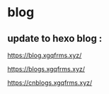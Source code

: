 # blog

## update to hexo blog : 

https://blog.xgqfrms.xyz/  

https://blogs.xgqfrms.xyz/  

https://cnblogs.xgqfrms.xyz/  

